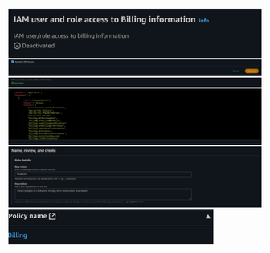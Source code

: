 ![alt text](<Screenshot 2024-11-25 at 11-44-31 Account Billing and Cost Management Global.png>) ![alt text](<Screenshot 2024-11-25 at 11-44-43 Account Billing and Cost Management Global.png>) ![alt text](<Screenshot 2024-11-25 at 11-44-50 Account Billing and Cost Management Global.png>) ![alt text](<Screenshot 2024-11-25 at 11-47-19 Create role IAM Global.png>) ![alt text](<Screenshot 2024-11-25 at 11-47-41 Create role IAM Global.png>) ![alt text](<Screenshot 2024-11-25 at 11-47-55 Create role IAM Global.png>)
